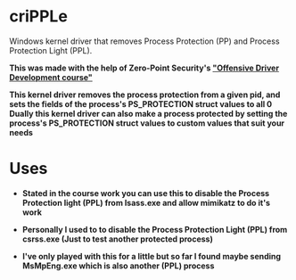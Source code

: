 # criPPLe
Windows kernel driver that removes Process Protection (PP) and Process Protection Light (PPL).

**This was made with the help of Zero-Point Security's ["Offensive Driver Development course"](https://training.zeropointsecurity.co.uk/courses/offensive-driver-development)**

**This kernel driver removes the process protection from a given pid, and sets the fields of the process's PS_PROTECTION struct values to all 0**
**Dually this kernel driver can also make a process protected by setting the process's PS_PROTECTION struct values to custom values that suit your needs**

# Uses

- **Stated in the course work you can use this to disable the Process Protection light (PPL) from lsass.exe and allow mimikatz to do it's work**

- **Personally I used to to disable the Process Protection Light (PPL) from csrss.exe (Just to test another protected process)**

- **I've only played with this for a little but so far I found maybe sending MsMpEng.exe which is also another (PPL) process**

